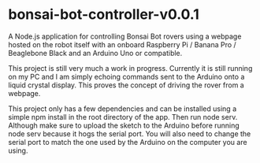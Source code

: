 # bonsai-bot-controller-v0.0.1

A Node.js application for controlling Bonsai Bot rovers using a webpage hosted on the robot itself with an onboard Raspberry Pi / Banana Pro / Beaglebone Black and an Arduino Uno or compatible.

This project is still very much a work in progress. Currently it is still running on my PC and I am simply echoing commands sent to the Arduino onto a liquid crystal display. This proves the concept of driving the rover from a webpage.

This project only has a few dependencies and can be installed using a simple npm install in the root directory of the app. Then run node serv. Although make sure to upload the sketch to the Arduino before running node serv because it hogs the serial port. You will also need to change the serial port to match the one used by the Arduino on the computer you are using.
